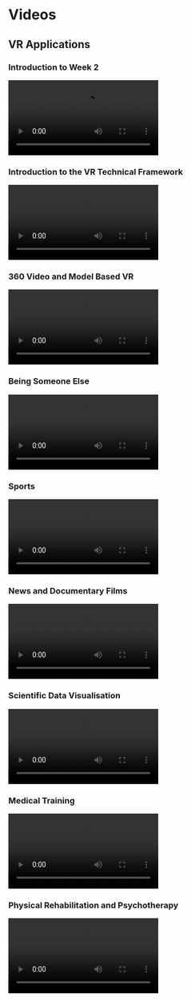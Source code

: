 # Videos

## **VR Applications**

### Introduction to Week 2
<video controls src="https://d3c33hcgiwev3.cloudfront.net/zBXmWOGAEeeGEgo5mdQmhA.processed/full/720p/index.mp4?Expires=1707436800&Signature=MVRW22tbT1Uc4j18fNwyHVWX69EGf37Q8rTqsVQfB7TX9rR9boWosJs7Jb27-v4bzmiPc3cU3EHJWLD7ssEhYq-Rrd54Nwj8gc7FTVrajh-mNy8jPA9s1LS~-xxyR5LViCMrTomIcAMkGYblebwfNBFm0sKDn6dEQugEAw1OKzc_&Key-Pair-Id=APKAJLTNE6QMUY6HBC5A" title="Introduction to Week 2"></video>

### Introduction to the VR Technical Framework
<video controls src="https://d3c33hcgiwev3.cloudfront.net/G3bKK-GBEeeY9RLN7DX_0g.processed/full/720p/index.mp4?Expires=1707436800&Signature=cqSV8mqdkkgh9alnHENesu7WouWMJ1pecQ66Y2X2n~4pUtHIcZp7wxVak9vhMIHFbuaoexEPtPiG2L-gAkTaycq95yDLc7WO~bHnJgBRxV2FjSlIHyUdjicLxKSLRZoMfRtAP2pq43RUAkX050E4w-qpIHcRDeXkDmPyEPnMPk0_&Key-Pair-Id=APKAJLTNE6QMUY6HBC5A" title="Introduction to the VR Technical Framework"></video>

### 360 Video and Model Based VR
<video controls src="https://d3c33hcgiwev3.cloudfront.net/q8al0uGCEeeY9RLN7DX_0g.processed/full/720p/index.mp4?Expires=1707436800&Signature=WWsK3lpYgDHbXsycZL~iXqxsL1ouWdcaAR3GEjtRLLow9AL8nGqIvHq2USe18nF5FuXn9c6f~mcCBYQt11en8eU6A4ySXQm9708Vn92SzFxnOKwXaY8blT3IpmPbL70ePgW8HGR~IzILrhHiCVOF8oi3Ka0cIThUzPLydxwLHgk_&Key-Pair-Id=APKAJLTNE6QMUY6HBC5A" title="360 Video and Model Based VR"></video>

### Being Someone Else
<video controls src="https://d3c33hcgiwev3.cloudfront.net/mGqi6eGDEeeGEgo5mdQmhA.processed/full/720p/index.mp4?Expires=1707436800&Signature=gWE6t1jsh2lMHGVinO~XYH-3ajKopk0c0cMo4JgHDi4C~X4HCO6DIawkerm-xsWFH886ILsz2~RS-MwFSxjsDEQJRn8f~aieBwSoFobR60iVv1AzQHvLzmXmYq5PlEDZcivy8AyebiEtlGgfvxuP1SqodEQgNeaVnVRcSmiCeKg_&Key-Pair-Id=APKAJLTNE6QMUY6HBC5A" title="Being Someone Else"></video>

### Sports
<video controls src="https://d3c33hcgiwev3.cloudfront.net/N8rHSuGHEeeY9RLN7DX_0g.processed/full/720p/index.mp4?Expires=1707436800&Signature=L8USDHHL1iutCCohairOIJ-JkZCJTYYcBs~oTz5LD4xsByK-VQpYuodT4YB9XvLrVB70jCuPyKD4TgSR8~rEfHLdfqc-ffoz9AbdwoNet9UBdlPnolaLZEwRZbzD~Vg~g~IXGfswgWHBobU5mztiUEQY5e64ax6~cbx6UFMYopg_&Key-Pair-Id=APKAJLTNE6QMUY6HBC5A" title="Sports"></video>

### News and Documentary Films
<video controls src="https://d3c33hcgiwev3.cloudfront.net/14uwfuGHEeeY9RLN7DX_0g.processed/full/720p/index.mp4?Expires=1707436800&Signature=bOVWB9lbFBS2m-vzZqEZYx7tjNBmksIpq-TsRZpb4BZtvJFcDUOWJKw11vf76mfZ7LIZVk0AhYBS0NGFtVZW4oNA-dswRxIJvCc7K4Os3dwYd1jU53DIb9LCqjR6zG8g6fZTyP7BVH3cPgd-z0Zwo2~2vw~gMPV6ApubDA9Pr2s_&Key-Pair-Id=APKAJLTNE6QMUY6HBC5A" title="News and Documentary Films"></video>

### Scientific Data Visualisation
<video controls src="https://d3c33hcgiwev3.cloudfront.net/C8NNcuGIEeeGEgo5mdQmhA.processed/full/720p/index.mp4?Expires=1707436800&Signature=ap2BFINj3ljQl22MrVp6mGm5hfz682P1Jr4PrOjL8XVsBY8DlF-3JjxuNibdyP9rAsfhopExIJh7IfDhPiV9H4GNTAdYHPYtlsEh65Aj6dh96iNvaNRP0o3KdMahVrUJj5JIa~~XVdsWBN~eU2veBaeq47mHPWONoggF00kYCY4_&Key-Pair-Id=APKAJLTNE6QMUY6HBC5A" title="Scientific Data Visualisation"></video>

### Medical Training
<video controls src="https://d3c33hcgiwev3.cloudfront.net/mfeSGeGIEeeGEgo5mdQmhA.processed/full/720p/index.mp4?Expires=1707436800&Signature=WHw2MYQ1G4Wng6VltogE-wCSz3FXAq9bdlO2mWs~HehBaqD1PFjsq8FhCGpAwVjg3N419qc~75OwDMBZNRfAcHy8WrdEye--lmm9S68o6h6qcN3IPqgC0hvq1rdGwX3TJmvVziP8WrGj1XlohK6wu~psDcrQ0z2-8dC9vn59uFE_&Key-Pair-Id=APKAJLTNE6QMUY6HBC5A" title="Medical Training"></video>

### Physical Rehabilitation and Psychotherapy
<video controls src="https://d3c33hcgiwev3.cloudfront.net/5TrXpeGIEeeK2w4Lcly5FA.processed/full/720p/index.mp4?Expires=1707436800&Signature=ftuuMKypMGlvnus6YDSWZo-0cjkte-QsJE2rBbjdTJHKDM4J9amt2kt1GlxCsHcOs~23KrmuEUTtP73dKxhLCrFZQNTJwSXM-MY5E0K5Dw3YbkVq26ADDasQWT0hBnXHBvtoAv1V8Ay03u3T9FTtnG7CPz54tXEkt7yLh8iNv3Q_&Key-Pair-Id=APKAJLTNE6QMUY6HBC5A" title="Physical Rehabilitation and Psychotherapy"></video>